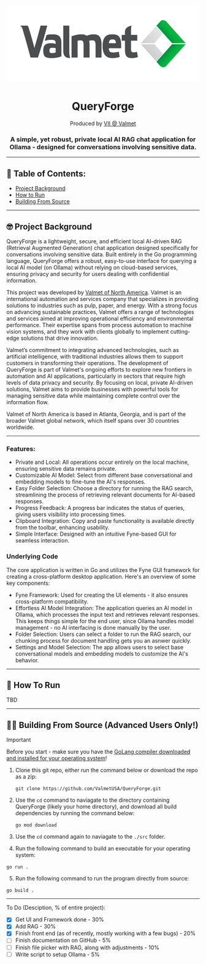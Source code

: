 <div align="center">
  
# <img src="assets/img/valmet_logo_nobg.png" alt="Valmet" width="500" height="200"/>
# QueryForge
Produced by [VII @ Valmet](https://www.valmet.com/automation/industrial-internet/)

### A simple, yet robust, private local AI RAG chat application for Ollama - designed for conversations involving sensitive data.
___
</div>

## 📖 Table of Contents:
* [Project Background](#-project-background)
* [How to Run](#-how-to-run)
* [Building From Source](#%EF%B8%8F-building-from-source-advanced-users-only)

---

## 🤓 Project Background
QueryForge is a lightweight, secure, and efficient local AI-driven RAG (Retrieval Augmented Generation) chat application designed specifically for conversations involving sensitive data. Built entirely in the Go programming language, QueryForge offers a robust, easy-to-use interface for querying a local AI model (on Ollama) without relying on cloud-based services, ensuring privacy and security for users dealing with confidential information.

This project was developed by [Valmet of North America](https://www.valmet.com). Valmet is an international automation and services company that specializes in providing solutions to industries such as pulp, paper, and energy. With a strong focus on advancing sustainable practices, Valmet offers a range of technologies and services aimed at improving operational efficiency and environmental performance. Their expertise spans from process automation to machine vision systems, and they work with clients globally to implement cutting-edge solutions that drive innovation.

Valmet’s commitment to integrating advanced technologies, such as artificial intelligence, with traditional industries allows them to support customers in transforming their operations. The development of QueryForge is part of Valmet's ongoing efforts to explore new frontiers in automation and AI applications, particularly in sectors that require high levels of data privacy and security. By focusing on local, private AI-driven solutions, Valmet aims to provide businesses with powerful tools for managing sensitive data while maintaining complete control over the information flow.

Valmet of North America is based in Atlanta, Georgia, and is part of the broader Valmet global network, which itself spans over 30 countries worldwide.
___

### Features:
- Private and Local: All operations occur entirely on the local machine, ensuring sensitive data remains private.
- Customizable AI Model: Select from different base conversational and embedding models to fine-tune the AI's responses.
- Easy Folder Selection: Choose a directory for running the RAG search, streamlining the process of retrieving relevant documents for AI-based responses.
- Progress Feedback: A progress bar indicates the status of queries, giving users visibility into processing times.
- Clipboard Integration: Copy and paste functionality is available directly from the toolbar, enhancing usability.
- Simple Interface: Designed with an intuitive Fyne-based GUI for seamless interaction.

### Underlying Code
The core application is written in Go and utilizes the Fyne GUI framework for creating a cross-platform desktop application. Here's an overview of some key components:
- Fyne Framework: Used for creating the UI elements - it also ensures cross-platform compatibility.
- Effortless AI Model Integration: The application queries an AI model in Ollama, which processes the input text and retrieves relevant responses. This keeps things simple for the end user, since Ollama handles model management - no AI interfacing is done manually by the user.
- Folder Selection: Users can select a folder to run the RAG search, our chunking process for document handling gets you an asnwer quickly.
- Settings and Model Selection: The app allows users to select base conversational models and embedding models to customize the AI's behavior.
___

## 🦙 How To Run
TBD
____

## 👷‍♂️ Building From Source (Advanced Users Only!)
> [!IMPORTANT]
> Before you start - make sure you have the [GoLang compiler downloaded and installed for your operating system](https://go.dev/doc/install)!

1. Clone this git repo, either run the command below or download the repo as a zip:
   ```
   git clone https://github.com/ValmetUSA/QueryForge.git
   ```
2. Use the `cd` command to naviagate to the directory containing QueryForge (likely your home directory), and download all build dependencies by running the command below:
   ```
   go mod download
   ```
3. Use the `cd` command again to naviagate to the `./src` folder.

4. Run the following command to build an executable for your operating system:
  ```
  go run .
  ```
5. Run the following command to run the program directly from source:
  ```
  go build .
  ```
___

To Do (Desciption, % of entire project):
- [x] Get UI and Framework done - 30%
- [x] Add RAG - 30%
- [x] Finish front end (as of recently, mostly working with a few bugs) - 20%
- [ ] Finish documentation on GitHub - 5%
- [ ] Finish file picker with RAG, along with adjustments - 10%
- [ ] Write script to setup Ollama - 5%

